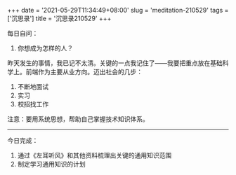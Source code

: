 +++
date = '2021-05-29T11:34:49+08:00'
slug = 'meditation-210529'
tags = ['沉思录']
title = '沉思录210529'
+++

每日自问：

1. 你想成为怎样的人？

昨天发生的事情，我已记不太清。关键的一点我记住了——我要把重点放在基础科学上。前端作为主要从业方向。迈出社会的几步：

1. 不断地面试
2. 实习
3. 校招找工作

注意：要用系统思想，帮助自己掌握技术知识体系。

---

今日完成：

1. 通过《左耳听风》和其他资料梳理出关键的通用知识范围
2. 制定学习通用知识的计划

